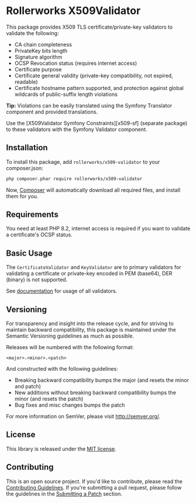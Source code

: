 Rollerworks X509Validator
=========================

This package provides X509 TLS certificate/private-key validators to
validate the following:

* CA chain completeness
* PrivateKey bits length
* Signature algorithm
* OCSP Revocation status (requires internet access)
* Certificate purpose
* Certificate general validity (private-key compatibility, not expired, readable)
* Certificate hostname pattern supported, and protection
  against global wildcards of public-suffix length violations

**Tip:** Violations can be easily translated using the Symfony Translator
component and provided translations.

Use the [X509Validator Symfony Constraints][x509-sf] (separate package)
to these validators with the Symfony Validator component.

## Installation

To install this package, add `rollerworks/x509-validator` to your composer.json:

```bash
php composer.phar require rollerworks/x509-validator
```

Now, [Composer][composer] will automatically download all required files,
and install them for you.

## Requirements

You need at least PHP 8.2, internet access is required if you want to
validate a certificate's OCSP status.

## Basic Usage

The `CertificateValidator` and `KeyValidator` are to primary validators
for validating a certificate or private-key encoded in PEM (base64), 
DER (binary) is not supported.

See [documentation](docs/index.md) for usage of all validators.

## Versioning

For transparency and insight into the release cycle, and for striving to
maintain backward compatibility, this package is maintained under the
Semantic Versioning guidelines as much as possible.

Releases will be numbered with the following format:

`<major>.<minor>.<patch>`

And constructed with the following guidelines:

* Breaking backward compatibility bumps the major (and resets the minor and patch)
* New additions without breaking backward compatibility bumps the minor (and resets the patch)
* Bug fixes and misc changes bumps the patch

For more information on SemVer, please visit <http://semver.org/>.

## License

This library is released under the [MIT license](LICENSE).

## Contributing

This is an open source project. If you'd like to contribute,
please read the [Contributing Guidelines][contributing]. If you're submitting
a pull request, please follow the guidelines in the [Submitting a Patch][patches] section.

[composer]: https://getcomposer.org/doc/00-intro.md
[flex]: https://symfony.com/doc/current/setup/flex.html
[contributing]: https://contributing.rollerscapes.net/
[patches]: https://contributing.rollerscapes.net/latest/patches.html
